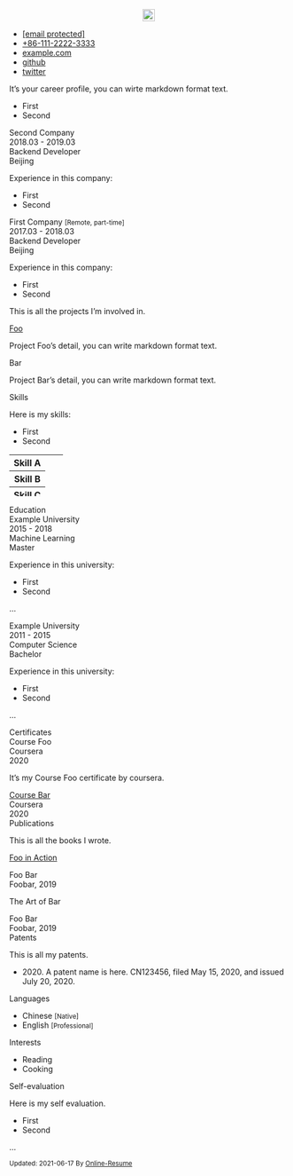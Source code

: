 
<center>
<img width="22" height="22" src="https://avatars.githubusercontent.com/u/70958192?v=4" alt="avatar">
</center>

<ul class="list-unstyled">
<li class="email"><i class="fas fa-envelope"></i>
<a href="/cdn-cgi/l/email-protection#dbb6be9bbea3bab6abb7bef5b8b4b6"><span class="__cf_email__" data-cfemail="28454d684d50494558444d064b4745">[email&#160;protected]</span></a>
</li>
<li class="phone"><i class="fas fa-phone"></i>
<a href="tel:+86-111-2222-3333">+86-111-2222-3333</a>
</li>
<li class="website"><i class="fas fa-globe"></i>
<a href="https://example.com" target="_blank">example.com</a>
</li>
<li class="github"><i class="fab fa-github"></i>
<a href="https://github.com/github" target="_blank">github</a>
</li>
<li class="twitter"><i class="fab fa-twitter"></i>
<a href="https://twitter.com/twitter" target="_blank">twitter</a>
</li>
</ul>

<p>It’s your career profile, you can wirte markdown format text.</p>
<ul>
<li>First</li>
<li>Second</li>
</ul>

<div class="company">
Second Company
</div>
<div class="time">2018.03 - 2019.03</div>
</div>
<div class="upper-row">
<div class="role">Backend Developer</div>
<div class="location"><i class="fas fa-map-marker-alt"></i> Beijing</div>
</div>
<div class="details">
<div class="markdown">
<p>Experience in this company:</p>
<ul>
<li>First</li>
<li>Second</li>
</ul>

<div class="company">
First Company
<small>[Remote, part-time]</small>
</div>
<div class="time">2017.03 - 2018.03</div>
</div>
<div class="upper-row">
<div class="role">Backend Developer</div>
<div class="location"><i class="fas fa-map-marker-alt"></i> Beijing</div>
</div>
<div class="details">
<div class="markdown">
<p>Experience in this company:</p>
<ul>
<li>First</li>
<li>Second</li>
</ul>

<p><p>This is all the projects I’m involved in.</p>
</p>
</div>
</div>
<div class="item">
<p class="project">
<a href="https://www.google.com" target="_blank">Foo</a>
</p>
<div class="details">
<div class="markdown">
<p>Project Foo’s detail, you can write markdown format text.</p>
</div>
</div>
</div>
<div class="item">
<p class="project">
Bar
</p>
<div class="details">
<div class="markdown">
<p>Project Bar’s detail, you can write markdown format text.</p>
</div>
</div>
</div>
</div>
</section>
<section class="skills">
<div class="section-title">
Skills
</div>
<div class="section-content">
<div class="details">
<div class="markdown">
<p>Here is my skills:</p>
<ul>
<li>First</li>
<li>Second</li>
</ul>

<table class="charts-css bar stacked show-labels data-spacing-5" style="height: calc(3 * 25px)">
<tbody>
<tr>
<th scope="row"> Skill A </th>
<td style="--size: calc( 90 / 100 ); --color: #1DA1F290;"></td>
<td style="--size: calc( ( 100 - 90 ) / 100 ); --color: #1DA1F240;"></td>
</tr>
<tr>
<th scope="row"> Skill B </th>
<td style="--size: calc( 80 / 100 ); --color: #1DA1F290;"></td>
<td style="--size: calc( ( 100 - 80 ) / 100 ); --color: #1DA1F240;"></td>
</tr>
<tr>
<th scope="row"> Skill C </th>
<td style="--size: calc( 70 / 100 ); --color: #1DA1F290;"></td>
<td style="--size: calc( ( 100 - 70 ) / 100 ); --color: #1DA1F240;"></td>
</tr>
</tbody>
</table>

<section class="educations">
<div class="section-title">
Education
</div>
<div class="section-content">
<div class="item">
<div class="upper-row">
<div class="university">Example University</div>
<div class="time">2015 - 2018</div>
</div>
<div class="upper-row">
<div class="major">Machine Learning</div>
<div class="degree"><i class="fas fa-graduation-cap"></i> Master</div>
</div>
<div class="details">
<div class="markdown">
<p>Experience in this university:</p>
<ul>
<li>First</li>
<li>Second</li>
</ul>
<p>…</p>
</div>
</div>
</div>
<div class="item">
<div class="upper-row">
<div class="university">Example University</div>
<div class="time">2011 - 2015</div>
</div>
<div class="upper-row">
<div class="major">Computer Science</div>
<div class="degree"><i class="fas fa-graduation-cap"></i> Bachelor</div>
</div>
<div class="details">
<div class="markdown">
 <p>Experience in this university:</p>
<ul>
<li>First</li>
<li>Second</li>
</ul>
<p>…</p>
</div>
</div>
</div>
</div>
</section>
<section class="certificates">
<div class="section-title">
Certificates
</div>
<div class="section-content">
<div class="row">
<div class="col-xl-4 col-lg-4 col-md-6 col-sm-12">
<div class="item">
<div class="upper-row">
<div class="certificate">Course Foo</div>
</div>
<div class="upper-row">
<div class="authority">Coursera</div>
<div class="time">2020</div>
</div>
<div class="details">
<div class="markdown">
<p>It’s my Course Foo certificate by coursera.</p>
</div>
</div>
</div>
</div>
<div class="col-xl-4 col-lg-4 col-md-6 col-sm-12">
<div class="item">
<div class="upper-row">
<div class="certificate"><a href="https://www.google.com">Course Bar</a></div>
</div>
<div class="upper-row">
<div class="authority">Coursera</div>
<div class="time">2020</div>
</div>
<div class="details">
<div class="markdown">
</div>
</div>
</div>
</div>
</div>
</div>
</section>
<section class="publications">
<div class="section-title">
Publications
</div>
<div class="section-content">
<div class="intro">
<div class="markdown">
<p>This is all the books I wrote.</p>
</div>
</div>
<div class="item">
<p class="title">
<a href="https://www.google.com" target="_blank">Foo in Action</a>
</p>
<div class="authors">Foo Bar</div>
<div class="conference">Foobar, 2019</div>
</div>
<div class="item">
<p class="title">
The Art of Bar
</p>
<div class="authors">Foo Bar</div>
<div class="conference">Foobar, 2019</div>
</div>
</div>
</section>
<section class="patents">
<div class="section-title">
Patents
</div>
<div class="section-content">
<div class="details">
<div class="markdown">
<p>This is all my patents.</p>
<ul>
<li>2020. A patent name is here. CN123456, filed May 15, 2020, and issued July 20, 2020.</li>
</ul>
</div>
</div>
</div>
</section>
<section class="languages">
<div class="section-title">
Languages
</div>
<div class="section-content">
<ul class="list-unstyled">
<li>
Chinese
<small>[Native]</small>
</li>
<li>
English
<small>[Professional]</small>
</li>
</ul>
</div>
</section>
<section class="interests">
<div class="section-title">
Interests
</div>
<div class="section-content">
<ul class="list-unstyled">
<li>Reading</li>
<li>Cooking</li>
</ul>
</div>
</section>
<section class="evaluation">
<div class="section-title">
Self-evaluation
</div>
<div class="section-content">
<div class="details">
<div class="markdown">
<p>Here is my self evaluation.</p>
<ul>
<li>First</li>
<li>Second</li>
</ul>
<p>…</p>
</div>
</div>
</div>
</section>
</div>
<footer class="footer">
<div class="text-center">
<small class="copyright">Updated: 2021-06-17
<span class="fa fa-heart"></span> By
<a href="https://github.com/tarrex/online-resume" target="_blank" ">Online-Resume</a>
</small>
</div>
</footer>
</body>
</html>
